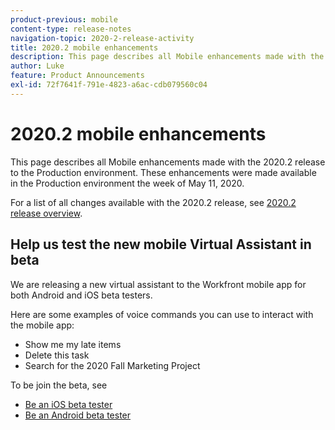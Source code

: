 ```yaml
---
product-previous: mobile
content-type: release-notes
navigation-topic: 2020-2-release-activity
title: 2020.2 mobile enhancements
description: This page describes all Mobile enhancements made with the 2020.2 release to the Production environment. These enhancements were made available in the Production environment the week of May 11, 2020.
author: Luke
feature: Product Announcements
exl-id: 72f7641f-791e-4823-a6ac-cdb079560c04
---
```

# 2020.2 mobile enhancements

This page describes all Mobile enhancements made with the 2020.2 release to the Production environment. These enhancements were made available in the Production environment the week of May 11, 2020.

For a list of all changes available with the 2020.2 release, see [2020.2 release overview](../../../product-announcements/product-releases/2020.2.-release-activity/2020.2-release-overview.md).

## Help us test the new mobile Virtual Assistant in beta

We are releasing a new virtual assistant to the Workfront mobile app for both Android and iOS beta testers.

Here are some examples of voice commands you can use to interact with the mobile app:

* Show me my late items
* Delete this task
* Search for the 2020 Fall Marketing Project

To be join the beta, see

* [Be an iOS beta tester](../../../workfront-basics/mobile-apps/using-the-workfront-mobile-app/ios-beta-tester.md) 
* [Be an Android beta tester](../../../workfront-basics/mobile-apps/using-the-workfront-mobile-app/android-beta-tester.md)
